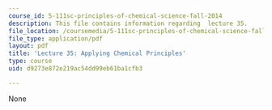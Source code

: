 ```yaml
---
course_id: 5-111sc-principles-of-chemical-science-fall-2014
description: This file contains information regarding  lecture 35.
file_location: /coursemedia/5-111sc-principles-of-chemical-science-fall-2014/d9273e872e219ac54dd99eb61ba1cfb3_MIT5_111F14_Lecture35.pdf
file_type: application/pdf
layout: pdf
title: 'Lecture 35: Applying Chemical Principles'
type: course
uid: d9273e872e219ac54dd99eb61ba1cfb3

---
```

None